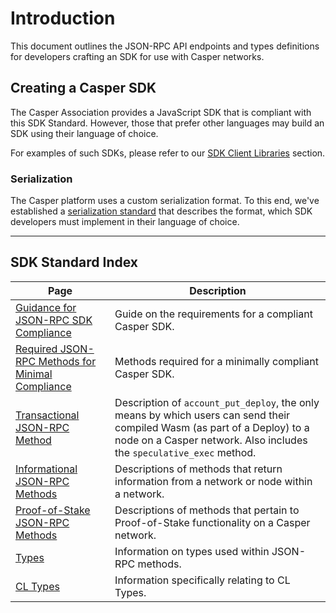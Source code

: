 # Introduction

This document outlines the JSON-RPC API endpoints and types definitions for developers crafting an SDK for use with Casper networks.

## Creating a Casper SDK

The Casper Association provides a JavaScript SDK that is compliant with this SDK Standard. However, those that prefer other languages may build an SDK using their language of choice.

For examples of such SDKs, please refer to our [SDK Client Libraries](/dapp-dev-guide/building-dapps/sdk/index.md) section.

### Serialization

The Casper platform uses a custom serialization format. To this end, we've established a [serialization standard](/design/serialization-standard/) that describes the format, which SDK developers must implement in their language of choice.

-------

## SDK Standard Index

|Page|Description|
|----|-----------|
|[Guidance for JSON-RPC SDK Compliance](/dapp-dev-guide/sdkspec/guidance.md)|Guide on the requirements for a compliant Casper SDK.|
|[Required JSON-RPC Methods for Minimal Compliance](/dapp-dev-guide/sdkspec/json-rpc-minimal.md)|Methods required for a minimally compliant Casper SDK.|
|[Transactional JSON-RPC Method](/dapp-dev-guide/sdkspec/json-rpc-transactional.md)|Description of `account_put_deploy`, the only means by which users can send their compiled Wasm (as part of a Deploy) to a node on a Casper network. Also includes the `speculative_exec` method.|
|[Informational JSON-RPC Methods](/dapp-dev-guide/sdkspec/json-rpc-informational.md)|Descriptions of methods that return information from a network or node within a network.|
|[Proof-of-Stake JSON-RPC Methods](/dapp-dev-guide/sdkspec/json-rpc-pos.md)|Descriptions of methods that pertain to Proof-of-Stake functionality on a Casper network.|
|[Types](/dapp-dev-guide/sdkspec/types_chain.md)|Information on types used within JSON-RPC methods.|
|[CL Types](/dapp-dev-guide/sdkspec/types_cl.md)|Information specifically relating to CL Types.|
